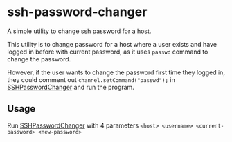 # ssh-password-changer
A simple utility to change ssh password for a host.

This utility is to change password for a host where a user exists and have logged in before with current password, as it uses `passwd` command to change the password.

However, if the user wants to change the password first time they logged in, they could comment out `channel.setCommand("passwd");` in [SSHPasswordChanger](src/main/java/com/dabburi/SSHPasswordChanger.java) and run the program.

## Usage
Run [SSHPasswordChanger](src/main/java/com/dabburi/SSHPasswordChanger.java) with 4 parameters `<host> <username> <current-password> <new-password>`
